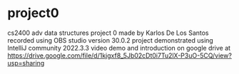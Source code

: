 # project0
cs2400 adv data structures project 0
made by Karlos De Los Santos 
recorded using OBS studio version 30.0.2
project demonstrated using IntelliJ community 2022.3.3
video demo and introduction on google drive at https://drive.google.com/file/d/1kjgxf8_5Jb02cDt0i7Tu2lX-P3uO-5CQ/view?usp=sharing
